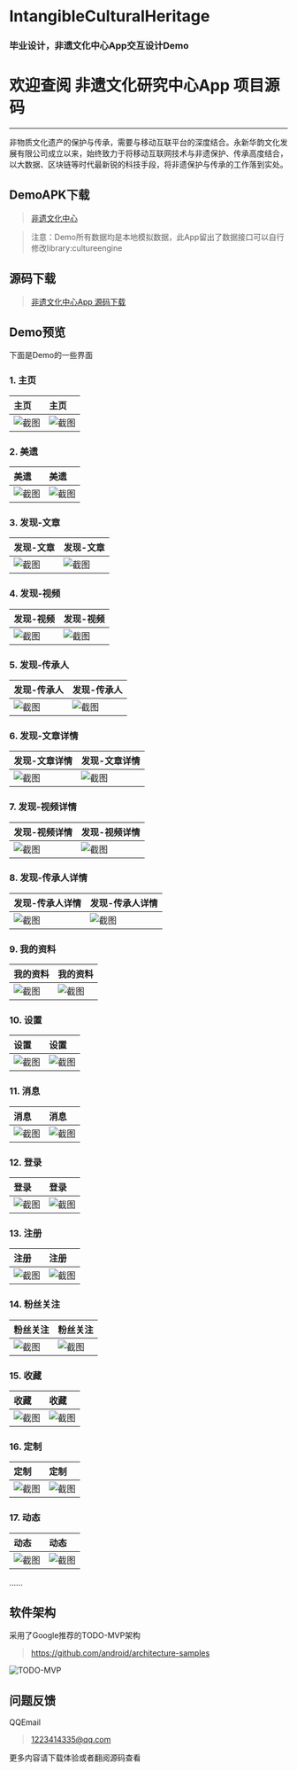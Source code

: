 # IntangibleCulturalHeritage

### 毕业设计，非遗文化中心App交互设计Demo

# 欢迎查阅 非遗文化研究中心App 项目源码
 
------
 
非物质文化遗产的保护与传承，需要与移动互联平台的深度结合。永新华韵文化发展有限公司成立以来，始终致力于将移动互联网技术与非遗保护、传承高度结合，以大数据、区块链等时代最新锐的科技手段，将非遗保护与传承的工作落到实处。

## DemoAPK下载
> [非遗文化中心](app_image/非遗文化中心.apk)

> 注意：Demo所有数据均是本地模拟数据，此App留出了数据接口可以自行修改library:cultureengine

## 源码下载
> [非遗文化中心App 源码下载](https://github.com/xiaoyvyv/IntangibleCulturalHeritage/archive/v1.0.zip)

## Demo预览
下面是Demo的一些界面

### 1. 主页
|主页|主页|
|:-------|:-------|
|![截图](app_image/首页.jpg?raw=true)  |![截图](app_image/首页.jpg?raw=true)|

### 2. 美遗
|美遗|美遗|
|:-------|:-------|
|![截图](app_image/美遗.jpg?raw=true)|![截图](app_image/美遗.jpg?raw=true)|

### 3. 发现-文章
|发现-文章|发现-文章|
|:-------|:-------|
|![截图](app_image/发现-文章.jpg?raw=true)|![截图](app_image/发现-文章.jpg?raw=true)|

### 4. 发现-视频
|发现-视频|发现-视频|
|:-------|:-------|
|![截图](app_image/发现-视频.jpg?raw=true)|![截图](app_image/发现-视频.jpg?raw=true)|

### 5. 发现-传承人
|发现-传承人|发现-传承人|
|:-------|:-------|
|![截图](app_image/发现-传承人.jpg?raw=true)|![截图](app_image/发现-传承人.jpg?raw=true)|

### 6. 发现-文章详情
|发现-文章详情|发现-文章详情|
|:-------|:-------|
|![截图](app_image/发现-文章详情.jpg?raw=true)|![截图](app_image/发现-文章详情.jpg?raw=true)|

### 7. 发现-视频详情
|发现-视频详情|发现-视频详情|
|:-------|:-------|
|![截图](app_image/发现-视频详情.jpg?raw=true)|![截图](app_image/发现-视频详情.jpg?raw=true)|

### 8. 发现-传承人详情
|发现-传承人详情|发现-传承人详情|
|:-------|:-------|
|![截图](app_image/发现-传承人详情.jpg?raw=true)|![截图](app_image/发现-传承人详情.jpg?raw=true)|

### 9. 我的资料
|我的资料|我的资料|
|:-------|:-------|
|![截图](app_image/我的资料.jpg?raw=true)|![截图](app_image/我的资料.jpg?raw=true)|

### 10. 设置
|设置|设置|
|:-------|:-------|
|![截图](app_image/设置.jpg?raw=true)|![截图](app_image/设置.jpg?raw=true)|

### 11. 消息
|消息|消息|
|:-------|:-------|
|![截图](app_image/消息.jpg?raw=true)|![截图](app_image/消息.jpg?raw=true)|

### 12. 登录
|登录|登录|
|:-------|:-------|
|![截图](app_image/登录.jpg?raw=true)|![截图](app_image/登录.jpg?raw=true)|

### 13. 注册
|注册|注册|
|:-------|:-------|
|![截图](app_image/注册.jpg?raw=true)|![截图](app_image/注册.jpg?raw=true)|

### 14. 粉丝关注
|粉丝关注|粉丝关注|
|:-------|:-------|
|![截图](app_image/粉丝关注.jpg?raw=true)|![截图](app_image/粉丝关注.jpg?raw=true)|

### 15. 收藏
|收藏|收藏|
|:-------|:-------|
|![截图](app_image/收藏.jpg?raw=true)|![截图](app_image/收藏.jpg?raw=true)|

### 16. 定制
|定制|定制|
|:-------|:-------|
|![截图](app_image/定制.jpg?raw=true)|![截图](app_image/定制.jpg?raw=true)|

### 17. 动态
|动态|动态|
|:-------|:-------|
|![截图](app_image/动态.jpg?raw=true)|![截图](app_image/动态.jpg?raw=true)|

......

## 软件架构
采用了Google推荐的TODO-MVP架构
> https://github.com/android/architecture-samples

![TODO-MVP](https://upload-images.jianshu.io/upload_images/3985563-bf64641065361b3a.png?imageMogr2/auto-orient/strip|imageView2/2/w/950)

## 问题反馈

QQEmail
> 1223414335@qq.com

更多内容请下载体验或者翻阅源码查看
